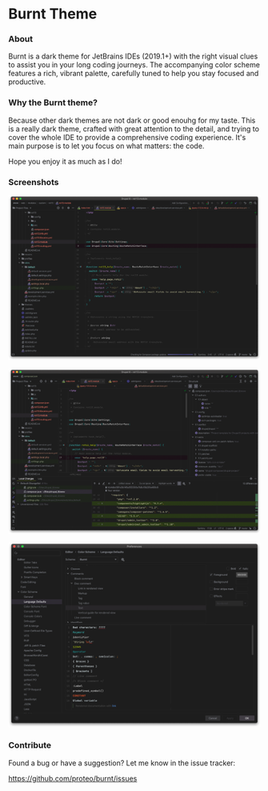 # Burnt Theme

### About

Burnt is a dark theme for JetBrains IDEs (2019.1+) with the right visual clues to assist you in your long coding journeys. The accompanying color scheme features a rich, vibrant palette, carefully tuned to help you stay focused and productive.

### Why the Burnt theme?

Because other dark themes are not dark or good enouhg for my taste. This is a really dark theme, crafted with great attention to the detail, and trying to cover the whole IDE to provide a comprehensive coding experience. It's main purpose is to let you focus on what matters: the code.

Hope you enjoy it as much as I do!

### Screenshots

![Image showing what Burnt looks like](screenshots/Burnt_Theme_1.png)

![Image showing what Burnt looks like](screenshots/Burnt_Theme_2.png)

![Image showing what Burnt looks like](screenshots/Burnt_Theme_3.png)

### Contribute

Found a bug or have a suggestion? Let me know in the issue tracker:

https://github.com/proteo/burnt/issues